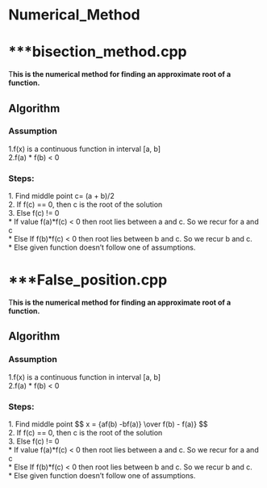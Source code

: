 # Numerical_Method<br>
<h1>***bisection_method.cpp</h1>
<p>T<b>his is the numerical method for finding an approximate root of a function.</b></p>
<h2>Algorithm</h2>
<h3>Assumption</h3>
1.f(x) is a continuous function in interval [a, b]<br>
2.f(a) * f(b) < 0<br>
<h3>Steps:</h3>
1. Find middle point c= (a + b)/2<br>
2. If f(c) == 0, then c is the root of the solution<br>
3. Else f(c) != 0<br>
       * If value f(a)*f(c) < 0 then root lies between a and c. So we recur for a and c<br>
       * Else If f(b)*f(c) < 0 then root lies between b and c. So we recur b and c.<br>
       * Else given function doesn’t follow one of assumptions.<br>

<h1>***False_position.cpp</h1>
<p>T<b>his is the numerical method for finding an approximate root of a function.</b></p>
<h2>Algorithm</h2>
<h3>Assumption</h3>
1.f(x) is a continuous function in interval [a, b]<br>
2.f(a) * f(b) < 0<br>
<h3>Steps:</h3>
1. Find middle point $$ x = {af(b) -bf(a)} \over f(b) - f(a)} $$<br>
2. If f(c) == 0, then c is the root of the solution<br>
3. Else f(c) != 0<br>
       * If value f(a)*f(c) < 0 then root lies between a and c. So we recur for a and c<br>
       * Else If f(b)*f(c) < 0 then root lies between b and c. So we recur b and c.<br>
       * Else given function doesn’t follow one of assumptions.<br>
